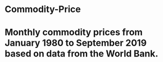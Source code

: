 # Commodity-Price

# Monthly commodity prices from January 1980 to September 2019 based on data from the World Bank.
